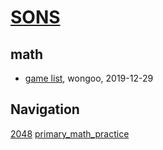# [SONS](https://wongoo.github.io/sons)

## math
* [game list](/math/list), wongoo, 2019-12-29

## Navigation
[2048](/math/2048/)
[primary_math_practice](/math/primary_math_practice/)
